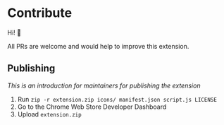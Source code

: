# Contribute
Hi! 👋

All PRs are welcome and would help to improve this extension.

## Publishing
_This is an introduction for maintainers for publishing the extension_

1. Run `zip -r extension.zip icons/ manifest.json script.js LICENSE`
2. Go to the Chrome Web Store Developer Dashboard
3. Upload `extension.zip`
